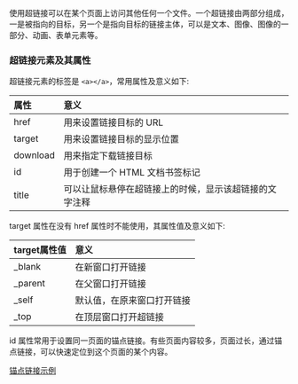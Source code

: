 
使用超链接可以在某个页面上访问其他任何一个文件。一个超链接由两部分组成，一是被指向的目标，另一个是指向目标的链接主体，可以是文本、图像、图像的一部分、动画、表单元素等。

### 超链接元素及其属性

超链接元素的标签是 `<a></a>`，常用属性及意义如下:

| 属性 | 意义 |
|:----|:-----|
| href | 用来设置链接目标的 URL |
| target | 用来设置链接目标的显示位置 |
| download | 用来指定下载链接目标 |
| id | 用于创建一个 HTML 文档书签标记 |
| title | 可以让鼠标悬停在超链接上的时候，显示该超链接的文字注释 |

target 属性在没有 href 属性时不能使用，其属性值及意义如下:

| target属性值 | 意义 |
|:------------|:-----|
| _blank      | 在新窗口打开链接 |
| _parent     | 在父窗口打开链接 |
| _self       | 默认值，在原来窗口打开链接 |
| _top        | 在顶层窗口打开超链接 |

id 属性常用于设置同一页面的锚点链接。有些页面内容较多，页面过长，通过锚点链接，可以快速定位到这个页面的某个内容。

[锚点链接示例](t/05_anchor.html)

